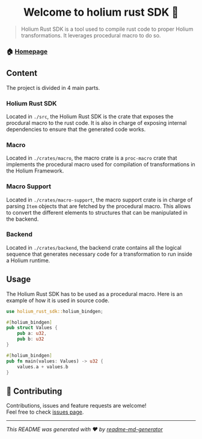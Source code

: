 <h1 align="center">Welcome to holium rust SDK 👋</h1>

> Holium Rust SDK is a tool used to compile rust code to proper Holium transformations. It leverages procedural macro to do so.

### 🏠 [Homepage](https://holium.org/)

## Content

The project is divided in 4 main parts.

### Holium Rust SDK

Located in `./src`, the Holium Rust SDK is the crate that exposes the procdural macro to the rust code. It is also in
charge of exposing internal dependencies to ensure that the generated code works.

### Macro

Located in `./crates/macro`, the macro crate is a `proc-macro` crate that implements the procedural macro
used for compilation of transformations in the Holium Framework.

### Macro Support

Located in `./crates/macro-support`, the macro support crate is in charge of parsing `Item` objects that
are fetched by the procedural macro. This allows to convert the different elements to structures that 
can be manipulated in the backend.

### Backend

Located in `./crates/backend`, the backend crate contains all the logical sequence that generates necessary code for a 
transformation to run inside a Holium runtime.

## Usage

The Holium Rust SDK has to be used as a procedural macro. Here is an example of how it is used in source code.

```rust
use holium_rust_sdk::holium_bindgen;

#[holium_bindgen]
pub struct Values {
    pub a: u32,
    pub b: u32
}

#[holium_bindgen]
pub fn main(values: Values) -> u32 {
    values.a + values.b
}

```

## 🤝 Contributing

Contributions, issues and feature requests are welcome!<br />Feel free to check [issues page](https://github.com/polyphene/holium-rust-sdk/issues).


***
_This README was generated with ❤️ by [readme-md-generator](https://github.com/kefranabg/readme-md-generator)_